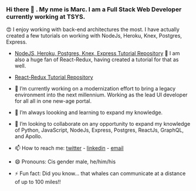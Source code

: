 ### Hi there 👋 . My nme is Marc. I am a Full Stack Web Developer currently working at TSYS.

😍 I enjoy working with back-end architectures the most. I have actually created a few tutorials on working with NodeJs, Heroku, Knex, Postgres, Express.
  - [NodeJS, Heroku, Postgres, Knex, Express Tutorial Repository](https://github.com/tippitytapp/nodejsherokupostgres)
🤪 I am also a huge fan of React-Redux, having created a tutorial for that as well. 
  - [React-Redux Tutorial Repository](https://github.com/tippitytapp/pokemon)

- 🔭 I’m currently working on a modernization effort to bring a legacy environment into the next millennium. Working as the lead UI developer for all all in one new-age portal.  
- 🌱 I’m always loooking and learning to expand my knowledge. 
- 👯 I’m looking to collaborate on any opportunity to expand my knowledge of Python, JavaScript, NodeJs, Express, Postgres, ReactJs, GraphQL, and Apollo.
- 📫 How to reach me: [twitter](https://www.twitter.com/tappmarcalan) - [linkedin](https://www.linkedin.com/in/marctapp) - [email](mailto:marc.tapp@gmail.com) 
- 😄 Pronouns: Cis gender male, he/him/his
- ⚡ Fun fact: Did you know... that whales can communicate at a distance of up to 100 miles!!
